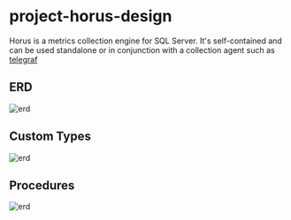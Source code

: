 # project-horus-design

Horus is a metrics collection engine for SQL Server. It's self-contained and can be used standalone or in conjunction with a collection agent such as [telegraf](https://www.influxdata.com/time-series-platform/telegraf/)

## ERD
![erd](http://www.plantuml.com/plantuml/proxy?cache=no&src=https://raw.githubusercontent.com/frank687/project-horus-design/master/uml/erd.plantuml)

## Custom Types
![erd](http://www.plantuml.com/plantuml/proxy?cache=no&src=https://raw.githubusercontent.com/frank687/project-horus-design/master/uml/domains.plantuml)

## Procedures
![erd](http://www.plantuml.com/plantuml/proxy?cache=no&src=https://raw.githubusercontent.com/frank687/project-horus-design/master/uml/procedures.plantuml)